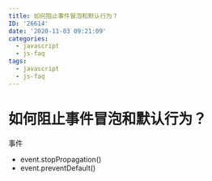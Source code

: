 ```yaml
---
title: 如何阻止事件冒泡和默认行为？
ID: '26614'
date: '2020-11-03 09:21:09'
categories:
  - javascript
  - js-faq
tags:
  - javascript
  - js-faq
---
```


# 如何阻止事件冒泡和默认行为？

事件

- event.stopPropagation()
- event.preventDefault()
 
 
 
 
 
 
 
 
 
 
 
 
 
 
 
 
 
 
 
 
 
